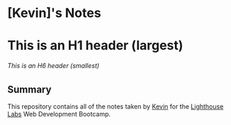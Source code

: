 # [Kevin]'s Notes
# This is an H1 header (largest)
###### This is an H6 header (smallest)
## Summary 

This repository contains all of the notes taken by [Kevin](https://github.com/wingkoon) for the [Lighthouse Labs](https://lighthouselabs.ca) Web Development Bootcamp.

